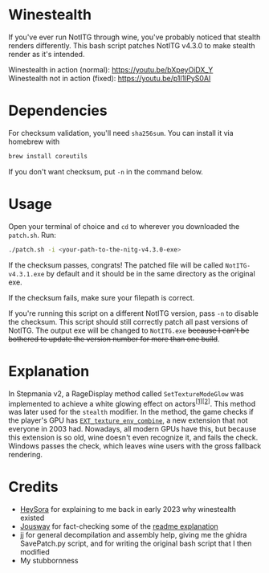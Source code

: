 # Winestealth
If you've ever run NotITG through wine, you've probably noticed that stealth renders differently. This bash script patches NotITG v4.3.0 to make stealth render as it's intended.

Winestealth in action (normal): <https://youtu.be/bXpeyOiDX_Y>  
Winestealth not in action (fixed): <https://youtu.be/p1l1lPyS0AI>
# Dependencies
For checksum validation, you'll need `sha256sum`. You can install it via homebrew with

```bash
brew install coreutils
```

If you don't want checksum, put `-n` in the command below.

# Usage
Open your terminal of choice and `cd` to wherever you downloaded the `patch.sh`. Run:

```bash
./patch.sh -i <your-path-to-the-nitg-v4.3.0-exe>
```

If the checksum passes, congrats! The patched file will be called `NotITG-v4.3.1.exe` by default and it should be in the same directory as the original exe.

If the checksum fails, make sure your filepath is correct.

If you're running this script on a different NotITG version, pass `-n` to disable the checksum. This script should still correctly patch all past versions of NotITG. The output exe will be changed to `NotITG.exe` ~~because I can't be bothered to update the version number for more than one build~~.

# Explanation
In Stepmania v2, a RageDisplay method called `SetTextureModeGlow` was implemented to achieve a white glowing effect on actors<sup>[\[1\]](https://github.com/Jousway/stepmania-old/blob/02016ae442156402ffb6541be0715d21292be6d8/stepmania/src/RageDisplay_OGL.cpp#L612)[\[2\]](https://github.com/openitg/openitg/blob/f2c129fe65c65e4a9b3a691ff35e7717b4e8de51/src/RageDisplay_OGL.cpp#L1401)</sup>. This method was later used for the `stealth` modifier<!--in Stepmania v4-->. In the method, the game checks if the player's GPU has [`EXT_texture_env_combine`](https://registry.khronos.org/OpenGL/extensions/EXT/EXT_texture_env_combine.txt), a new extension that not everyone in 2003 had. Nowadays, all modern GPUs have this, but because this extension is so old, wine doesn't even recognize it, and fails the check. Windows passes the check, which leaves wine users with the gross fallback rendering.

# Credits
- [HeySora](https://heysora.net) for explaining to me back in early 2023 why winestealth existed
- [Jousway](https://github.com/jousway) for fact-checking some of the [readme explanation](#explanation)
- [jj](https://github.com/schlizzawg) for general decompilation and assembly help, giving me the ghidra SavePatch.py script, and for writing the original bash script that I then modified
- My stubbornness
